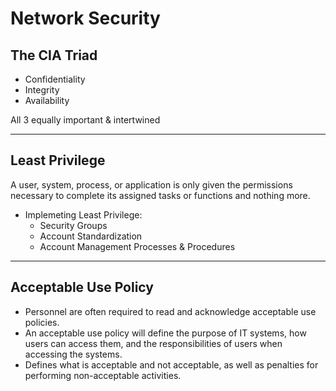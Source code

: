 # Network Security

## The CIA Triad

- Confidentiality
- Integrity
- Availability

All 3 equally important & intertwined

---

## Least Privilege

A user, system, process, or application is only given the permissions necessary to complete its assigned tasks or functions and nothing more.

- Implemeting Least Privilege:
  - Security Groups
  - Account Standardization
  - Account Management Processes & Procedures

---

## Acceptable Use Policy

- Personnel are often required to read and acknowledge acceptable use policies.
- An acceptable use policy will define the purpose of IT systems, how users can access them, and the responsibilities of users when accessing the systems.
- Defines what is acceptable and not acceptable, as well as penalties for performing non-acceptable activities.

